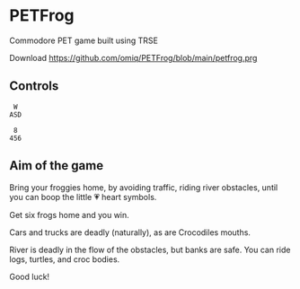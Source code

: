 # PETFrog
Commodore PET game built using TRSE 


Download https://github.com/omiq/PETFrog/blob/main/petfrog.prg

## Controls
```
 W 
ASD
```
```
 8
456
```

## Aim of the game

Bring your froggies home, by avoiding traffic, riding river obstacles, until you can boop the little 💗 heart symbols.

Get six frogs home and you win.

Cars and trucks are deadly (naturally), as are Crocodiles mouths.

River is deadly in the flow of the obstacles, but banks are safe. You can ride logs, turtles, and croc bodies.

Good luck!

